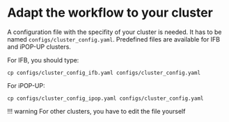 # Adapt the workflow to your cluster
A configuration file with the specifity of your cluster is needed. It has to be named `configs/cluster_config.yaml`. Predefined files are available for IFB and iPOP-UP clusters. 

For IFB, you should type:    
```
cp configs/cluster_config_ifb.yaml configs/cluster_config.yaml
```
For iPOP-UP:    
```
cp configs/cluster_config_ipop.yaml configs/cluster_config.yaml
```
!!! warning 
For other clusters, you have to edit the file yourself
